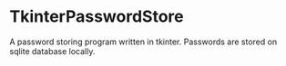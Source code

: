 # TkinterPasswordStore
A password storing program written in tkinter. 
Passwords are stored on sqlite database locally.  

